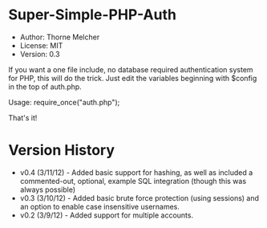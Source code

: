 Super-Simple-PHP-Auth
=====================
* Author: Thorne Melcher
* License: MIT
* Version: 0.3

If you want a one file include, no database required authentication system for PHP, this will do the trick. Just edit the variables beginning with $config in the top of auth.php.

Usage:
    require_once("auth.php");

That's it!

Version History
===============
* v0.4 (3/11/12) - Added basic support for hashing, as well as included a commented-out, optional, example SQL integration (though this was always possible)
* v0.3 (3/10/12) - Added basic brute force protection (using sessions) and an option to enable case insensitive usernames.
* v0.2 (3/9/12) - Added support for multiple accounts.
